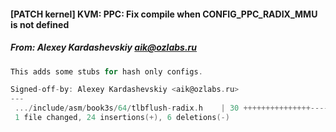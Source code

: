 #### [PATCH kernel] KVM: PPC: Fix compile when CONFIG_PPC_RADIX_MMU is not defined
##### From: Alexey Kardashevskiy <aik@ozlabs.ru>

```c
This adds some stubs for hash only configs.

Signed-off-by: Alexey Kardashevskiy <aik@ozlabs.ru>
---
 .../include/asm/book3s/64/tlbflush-radix.h    | 30 +++++++++++++++----
 1 file changed, 24 insertions(+), 6 deletions(-)

```
